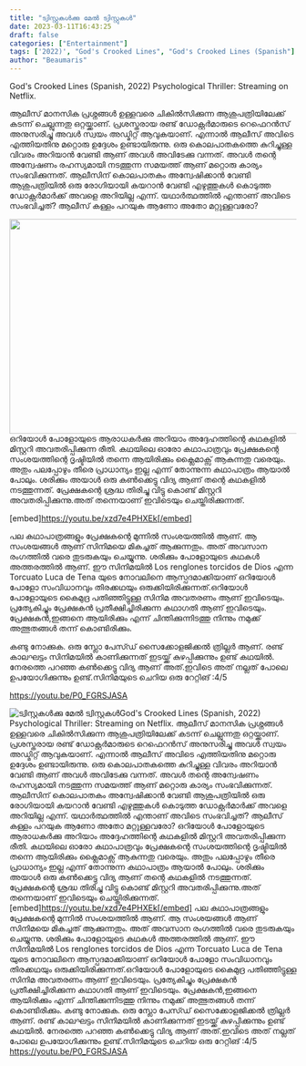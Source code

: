 ```yaml
---
title: "ട്വിസ്റ്റുകൾക്കു മേൽ ട്വിസ്റ്റുകൾ"
date: 2023-03-11T16:43:25
draft: false
categories: ["Entertainment"]
tags: ['2022)', "God's Crooked Lines", "God's Crooked Lines (Spanish"]
author: "Beaumaris"
---
```


God's Crooked Lines (Spanish, 2022)
Psychological Thriller: Streaming on Netflix.

ആലീസ് മാനസിക പ്രശ്നങ്ങൾ ഉള്ളവരെ ചികിൽസിക്കുന്ന ആശുപത്രിയിലേക്ക് കടന്ന് ചെല്ലുന്നതു ഒറ്റയ്ക്കാണ്. പ്രശസ്തരായ രണ്ട് ഡോക്റ്റർമാരുടെ റെഫെറൻസ് അനുസരിച്ചു അവൾ സ്വയം അഡ്മിറ്റ് ആവുകയാണ്. എന്നാൽ ആലീസ് അവിടെ എത്തിയതിനു മറ്റൊരു ഉദ്ദേശം ഉണ്ടായിരുന്നു. ഒരു കൊലപാതകത്തെ കുറിച്ചുള്ള വിവരം അറിയാൻ വേണ്ടി ആണ്‌ അവൾ അവിടേക്കു വന്നത്. അവൾ തന്റെ അന്വേഷണം രഹസ്യമായി നടത്തുന്ന സമയത്ത് ആണ്‌ മറ്റൊരു കാര്യം സംഭവിക്കുന്നത്. ആലീസിന് കൊലപാതകം അന്വേഷിക്കാൻ വേണ്ടി ആശുപത്രിയിൽ ഒരു രോഗിയായി കയറാൻ വേണ്ടി എഴുത്തുകൾ കൊടുത്ത ഡോക്റ്റർമാർക്ക് അവളെ അറിയില്ല എന്ന്. യഥാർത്ഥത്തിൽ എന്താണ് അവിടെ സംഭവിച്ചത്? ആലീസ് കള്ളം പറയുക ആണോ അതോ മറ്റുള്ളവരോ?

<img class=" wp-image-387160 aligncenter" src="https://cdn.boolokam.com/articles/2023/03/cvcv.jpg" alt="" width="712" height="377" />ഒറിയോൾ പോളോയുടെ ആരാധകർക്കു അറിയാം അദ്ദേഹത്തിന്റെ കഥകളിൽ മിസ്റ്ററി അവതരിപ്പിക്കുന്ന രീതി. കഥയിലെ ഓരോ കഥാപാത്രവും പ്രേക്ഷകന്റെ സംശയത്തിന്റെ ദൃഷ്ടിയിൽ തന്നെ ആയിരിക്കും ക്ലൈമാക്സ്‌ ആകുന്നതു വരെയും. അതും പലപ്പോഴും തീരെ പ്രാധാന്യം ഇല്ല എന്ന് തോന്നുന്ന കഥാപാത്രം ആയാൽ പോലും. ശരിക്കും അയാൾ ഒരു കൺക്കെട്ടു വിദ്യ ആണ്‌ തന്റെ കഥകളിൽ നടത്തുന്നത്. പ്രേക്ഷകന്റെ ശ്രദ്ധ തിരിച്ചു വിട്ടു കൊണ്ട് മിസ്റ്ററി അവതരിപ്പിക്കുന്നു.അത് തന്നെയാണ് ഇവിടെയും ചെയ്തിരിക്കുന്നത്.

[embed]https://youtu.be/xzd7e4PHXEk[/embed]

പല കഥാപാത്രങ്ങളും പ്രേക്ഷകന്റെ മുന്നിൽ സംശയത്തിൽ ആണ്‌. ആ സംശയങ്ങൾ ആണ്‌ സിനിമയെ മികച്ചത് ആക്കുന്നതും. അത് അവസാന രംഗത്തിൽ വരെ തുടരുകയും ചെയ്യുന്നു. ശരിക്കും പോളോയുടെ കഥകൾ അത്തരത്തിൽ ആണ്‌. ഈ സിനിമയിൽ Los renglones torcidos de Dios എന്ന Torcuato Luca de Tena യുടെ നോവലിനെ ആസ്പദമാക്കിയാണ് ഒറിയോൾ പോളോ സംവിധാനവും തിരക്കഥയും ഒരുക്കിയിരിക്കുന്നത്.ഒറിയോൾ പോളോയുടെ കൈമുദ്ര പതിഞ്ഞിട്ടുള്ള സിനിമ അവതരണം ആണ്‌ ഇവിടെയും. പ്രത്യേകിച്ചും പ്രേക്ഷകൻ പ്രതീക്ഷിച്ചിരിക്കുന്ന കഥാഗതി ആണ്‌ ഇവിടെയും. പ്രേക്ഷകൻ,ഇങ്ങനെ ആയിരിക്കും എന്ന് ചിന്തിക്കുന്നിടത്തു നിന്നും നമുക്ക് അത്ഭുതങ്ങൾ തന്ന് കൊണ്ടിരിക്കും.

കണ്ടു നോക്കുക. ഒരു സ്ലോ പേസ്ഡ് സൈക്കോളജിക്കൽ ത്രില്ലർ ആണ്‌. രണ്ട് കാലഘട്ടം സിനിമയിൽ കാണിക്കുന്നത് ഇടയ്ക്ക് കുഴപ്പിക്കുന്നും ഉണ്ട് കഥയിൽ. നേരത്തെ പറഞ്ഞ കൺക്കെട്ടു വിദ്യ ആണ്‌ അത്.ഇവിടെ അത് നല്ലത് പോലെ ഉപയോഗിക്കുന്നും ഉണ്ട്.സിനിമയുടെ ചെറിയ ഒരു റേറ്റിങ് :4/5

https://youtu.be/P0_FGRSJASA


![ട്വിസ്റ്റുകൾക്കു മേൽ ട്വിസ്റ്റുകൾ](https://cdn.boolokam.com/articles/2023/03/cvcv.jpg)God's Crooked Lines (Spanish, 2022) Psychological Thriller: Streaming on Netflix. ആലീസ് മാനസിക പ്രശ്നങ്ങൾ ഉള്ളവരെ ചികിൽസിക്കുന്ന ആശുപത്രിയിലേക്ക് കടന്ന് ചെല്ലുന്നതു ഒറ്റയ്ക്കാണ്. പ്രശസ്തരായ രണ്ട് ഡോക്റ്റർമാരുടെ റെഫെറൻസ് അനുസരിച്ചു അവൾ സ്വയം അഡ്മിറ്റ് ആവുകയാണ്. എന്നാൽ ആലീസ് അവിടെ എത്തിയതിനു മറ്റൊരു ഉദ്ദേശം ഉണ്ടായിരുന്നു. ഒരു കൊലപാതകത്തെ കുറിച്ചുള്ള വിവരം അറിയാൻ വേണ്ടി ആണ്‌ അവൾ അവിടേക്കു വന്നത്. അവൾ തന്റെ അന്വേഷണം രഹസ്യമായി നടത്തുന്ന സമയത്ത് ആണ്‌ മറ്റൊരു കാര്യം സംഭവിക്കുന്നത്. ആലീസിന് കൊലപാതകം അന്വേഷിക്കാൻ വേണ്ടി ആശുപത്രിയിൽ ഒരു രോഗിയായി കയറാൻ വേണ്ടി എഴുത്തുകൾ കൊടുത്ത ഡോക്റ്റർമാർക്ക് അവളെ അറിയില്ല എന്ന്. യഥാർത്ഥത്തിൽ എന്താണ് അവിടെ സംഭവിച്ചത്? ആലീസ് കള്ളം പറയുക ആണോ അതോ മറ്റുള്ളവരോ? ഒറിയോൾ പോളോയുടെ ആരാധകർക്കു അറിയാം അദ്ദേഹത്തിന്റെ കഥകളിൽ മിസ്റ്ററി അവതരിപ്പിക്കുന്ന രീതി. കഥയിലെ ഓരോ കഥാപാത്രവും പ്രേക്ഷകന്റെ സംശയത്തിന്റെ ദൃഷ്ടിയിൽ തന്നെ ആയിരിക്കും ക്ലൈമാക്സ്‌ ആകുന്നതു വരെയും. അതും പലപ്പോഴും തീരെ പ്രാധാന്യം ഇല്ല എന്ന് തോന്നുന്ന കഥാപാത്രം ആയാൽ പോലും. ശരിക്കും അയാൾ ഒരു കൺക്കെട്ടു വിദ്യ ആണ്‌ തന്റെ കഥകളിൽ നടത്തുന്നത്. പ്രേക്ഷകന്റെ ശ്രദ്ധ തിരിച്ചു വിട്ടു കൊണ്ട് മിസ്റ്ററി അവതരിപ്പിക്കുന്നു.അത് തന്നെയാണ് ഇവിടെയും ചെയ്തിരിക്കുന്നത്. [embed]https://youtu.be/xzd7e4PHXEk[/embed] പല കഥാപാത്രങ്ങളും പ്രേക്ഷകന്റെ മുന്നിൽ സംശയത്തിൽ ആണ്‌. ആ സംശയങ്ങൾ ആണ്‌ സിനിമയെ മികച്ചത് ആക്കുന്നതും. അത് അവസാന രംഗത്തിൽ വരെ തുടരുകയും ചെയ്യുന്നു. ശരിക്കും പോളോയുടെ കഥകൾ അത്തരത്തിൽ ആണ്‌. ഈ സിനിമയിൽ Los renglones torcidos de Dios എന്ന Torcuato Luca de Tena യുടെ നോവലിനെ ആസ്പദമാക്കിയാണ് ഒറിയോൾ പോളോ സംവിധാനവും തിരക്കഥയും ഒരുക്കിയിരിക്കുന്നത്.ഒറിയോൾ പോളോയുടെ കൈമുദ്ര പതിഞ്ഞിട്ടുള്ള സിനിമ അവതരണം ആണ്‌ ഇവിടെയും. പ്രത്യേകിച്ചും പ്രേക്ഷകൻ പ്രതീക്ഷിച്ചിരിക്കുന്ന കഥാഗതി ആണ്‌ ഇവിടെയും. പ്രേക്ഷകൻ,ഇങ്ങനെ ആയിരിക്കും എന്ന് ചിന്തിക്കുന്നിടത്തു നിന്നും നമുക്ക് അത്ഭുതങ്ങൾ തന്ന് കൊണ്ടിരിക്കും. കണ്ടു നോക്കുക. ഒരു സ്ലോ പേസ്ഡ് സൈക്കോളജിക്കൽ ത്രില്ലർ ആണ്‌. രണ്ട് കാലഘട്ടം സിനിമയിൽ കാണിക്കുന്നത് ഇടയ്ക്ക് കുഴപ്പിക്കുന്നും ഉണ്ട് കഥയിൽ. നേരത്തെ പറഞ്ഞ കൺക്കെട്ടു വിദ്യ ആണ്‌ അത്.ഇവിടെ അത് നല്ലത് പോലെ ഉപയോഗിക്കുന്നും ഉണ്ട്.സിനിമയുടെ ചെറിയ ഒരു റേറ്റിങ് :4/5 https://youtu.be/P0_FGRSJASA
